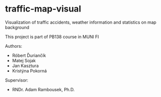 # traffic-map-visual
Visualization of traffic accidents, weather information and statistics on map background

This project is part of PB138 course in MUNI FI

Authors:  

- Róbert Ďuriančík  
- Matej Sojak  
- Jan Kasztura
- Kristýna Pokorná

Supervisor:
- RNDr. Adam Rambousek, Ph.D.
